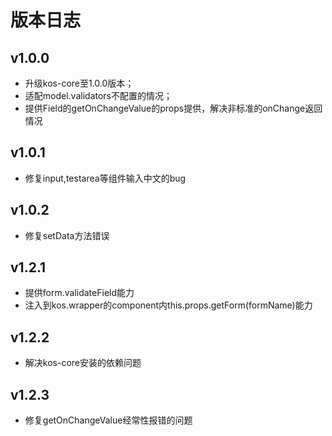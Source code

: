 # 版本日志

## v1.0.0

* 升级kos-core至1.0.0版本；
* 适配model.validators不配置的情况；
* 提供Field的getOnChangeValue的props提供，解决非标准的onChange返回情况


## v1.0.1

* 修复input,testarea等组件输入中文的bug

## v1.0.2

* 修复setData方法错误


## v1.2.1

* 提供form.validateField能力
* 注入到kos.wrapper的component内this.props.getForm(formName)能力



## v1.2.2

* 解决kos-core安装的依赖问题



## v1.2.3

* 修复getOnChangeValue经常性报错的问题
